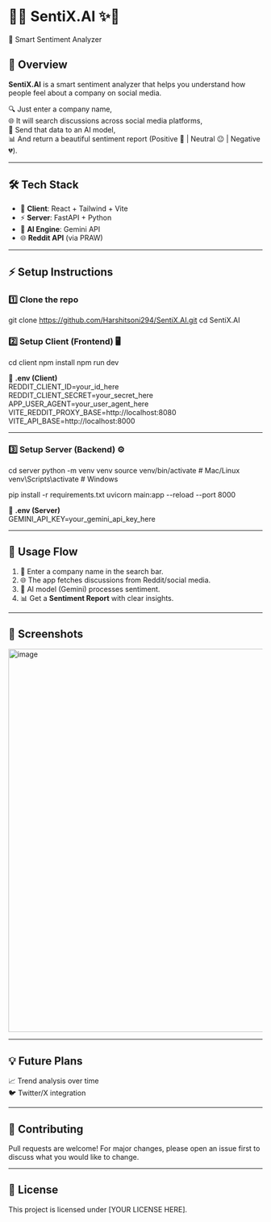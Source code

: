 # 🌌✨ SentiX.AI ✨🌌  
🤖 Smart Sentiment Analyzer  

## 📖 Overview  
**SentiX.AI** is a smart sentiment analyzer that helps you understand how people feel about a company on social media.  

🔍 Just enter a company name,  
🌐 It will search discussions across social media platforms,  
🧠 Send that data to an AI model,  
📊 And return a beautiful sentiment report (Positive 💚 | Neutral 😐 | Negative 💔).  

---

## 🛠️ Tech Stack  
- 🎨 **Client**: React + Tailwind + Vite  
- ⚡ **Server**: FastAPI + Python  
- 🔑 **AI Engine**: Gemini API  
- 🌐 **Reddit API** (via PRAW)  

---

## ⚡ Setup Instructions  

### 1️⃣ Clone the repo  
git clone https://github.com/Harshitsoni294/SentiX.AI.git
cd SentiX.AI


### 2️⃣ Setup Client (Frontend) 🖥️  
cd client
npm install
npm run dev

📄 **.env (Client)**  
REDDIT_CLIENT_ID=your_id_here
REDDIT_CLIENT_SECRET=your_secret_here
APP_USER_AGENT=your_user_agent_here
VITE_REDDIT_PROXY_BASE=http://localhost:8080
VITE_API_BASE=http://localhost:8000


---

### 3️⃣ Setup Server (Backend) ⚙️  
cd server
python -m venv venv
source venv/bin/activate # Mac/Linux
venv\Scripts\activate # Windows

pip install -r requirements.txt
uvicorn main:app --reload --port 8000


📄 **.env (Server)**  
GEMINI_API_KEY=your_gemini_api_key_here

---

## 🎯 Usage Flow  
1. 🏢 Enter a company name in the search bar.  
2. 🌐 The app fetches discussions from Reddit/social media.  
3. 🧠 AI model (Gemini) processes sentiment.  
4. 📊 Get a **Sentiment Report** with clear insights.  

---

## 📸 Screenshots 
<img width="1665" height="759" alt="image" src="https://github.com/user-attachments/assets/4ec1c031-4e6e-4421-b2a3-ebe042956a0d" />




---

## 💡 Future Plans  
 
📈 Trend analysis over time  
🐦 Twitter/X integration  

---

## 🤝 Contributing  
Pull requests are welcome! For major changes, please open an issue first to discuss what you would like to change.  

---

## 📜 License  
This project is licensed under [YOUR LICENSE HERE].  

